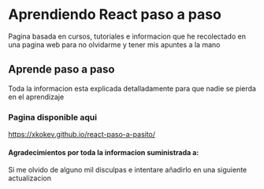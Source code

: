 # Aprendiendo React paso a paso

Pagina basada en cursos, tutoriales e informacion que he recolectado en una pagina web para no olvidarme y tener mis apuntes a la mano

## Aprende paso a paso

Toda la informacion esta explicada detalladamente para que nadie se pierda en el aprendizaje

### Pagina disponible aqui

https://xkokev.github.io/react-paso-a-pasito/

#### Agradecimientos por toda la informacion suministrada a:

Si me olvido de alguno mil disculpas e intentare añadirlo en una siguiente actualizacion
